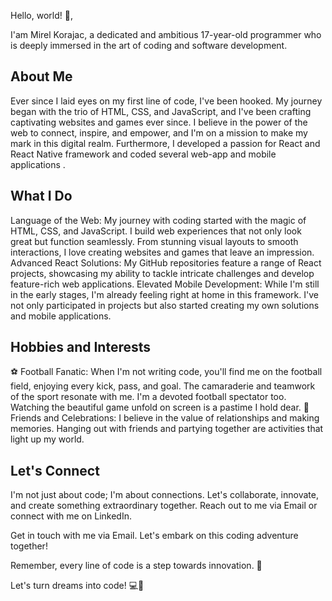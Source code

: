 Hello, world! 👋,

I'am Mirel Korajac, a dedicated and ambitious 17-year-old programmer who is deeply immersed in the art of coding and software development.

## About Me

Ever since I laid eyes on my first line of code, I've been hooked. My journey began with the trio of HTML, CSS, and JavaScript, and I've been crafting captivating websites and games ever since. I believe in the power of the web to connect, inspire, and empower, and I'm on a mission to make my mark in this digital realm. Furthermore, I developed a passion for React and React Native framework and coded several web-app and mobile applications .

## What I Do

Language of the Web: My journey with coding started with the magic of HTML, CSS, and JavaScript. I build web experiences that not only look great but function seamlessly. From stunning visual layouts to smooth interactions, I love creating websites and games that leave an impression.
Advanced React Solutions: My GitHub repositories feature a range of React projects, showcasing my ability to tackle intricate challenges and develop feature-rich web applications.
Elevated Mobile Development: While I'm still in the early stages, I'm already feeling right at home in this framework. I've not only participated in projects but also started creating my own solutions and mobile applications.

## Hobbies and Interests

⚽ Football Fanatic: When I'm not writing code, you'll find me on the football field, enjoying every kick, pass, and goal. The camaraderie and teamwork of the sport resonate with me. I'm a devoted football spectator too. Watching the beautiful game unfold on screen is a pastime I hold dear.
🎉 Friends and Celebrations: I believe in the value of relationships and making memories. Hanging out with friends and partying together are activities that light up my world.

## Let's Connect

I'm not just about code; I'm about connections. Let's collaborate, innovate, and create something extraordinary together. Reach out to me via Email or connect with me on LinkedIn.

Get in touch with me via Email. Let's embark on this coding adventure together!

Remember, every line of code is a step towards innovation. 🚀

Let's turn dreams into code! 💻🌟
